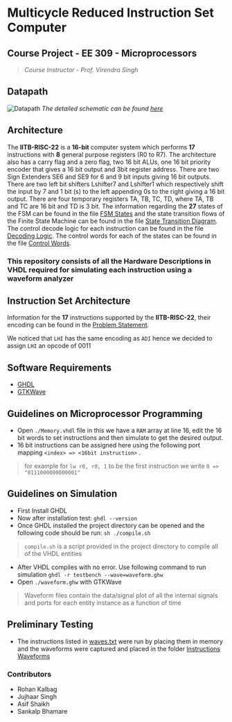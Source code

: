 # Multicycle Reduced Instruction Set Computer

## Course Project - EE 309 - Microprocessors

> *Course Instructor - Prof. Virendra Singh*

## Datapath

![Datapath](https://user-images.githubusercontent.com/46604893/172542384-4dd88abb-9760-4340-b88e-ed07ac8a7b4d.jpg)
*The detailed schematic can be found [here](https://github.com/rohankalbag/Multicycle-RISC-Microprocessor/blob/master/Documentation/Datapath.pdf)*

## Architecture

The **IITB-RISC-22** is a **16-bit** computer system which performs **17** instructions with **8** general purpose registers (R0 to R7). The architecture also has a carry flag and a zero flag, two 16 bit ALUs, one 16 bit priority encoder that
gives a 16 bit output and 3bit register address. There are two Sign Extenders
SE6 and SE9 for 6 and 9 bit inputs giving 16 bit outputs. There are two left bit
shifters Lshifter7 and Lshifter1 which respectively shift the input by 7 and 1 bit
(s) to the left appending 0s to the right giving a 16 bit output. There are four
temporary registers TA, TB, TC, TD, where TA, TB and TC are 16 bit and TD
is 3 bit.
The information regarding the **27** states of the FSM can be
found in the file [FSM States](https://github.com/rohankalbag/Multicycle-RISC-Microprocessor/blob/master/Documentation/FSM%20States.pdf) and the state transition flows of the Finite
State Machine can be found in the file [State Transition Diagram](https://github.com/rohankalbag/Multicycle-RISC-Microprocessor/blob/master/Documentation/State%20Transition%20Diagram.pdf). The
control decode logic for each instruction can be found in the file [Decoding Logic](https://github.com/rohankalbag/Multicycle-RISC-Microprocessor/blob/master/Documentation/Decoding%20Logic.pdf).
The control words for each of the states can be found in the file [Control Words](https://github.com/rohankalbag/Multicycle-RISC-Microprocessor/blob/master/Documentation/Control%20Words.pdf).

### This repository consists of all the Hardware Descriptions in **VHDL** required for simulating each instruction using a waveform analyzer

## Instruction Set Architecture

Information for the **17** instructions supported by the **IITB-RISC-22**, their encoding can be found in the [Problem Statement](https://github.com/rohankalbag/Multicycle-RISC-Microprocessor/blob/master/Documentation/Multicycle%20Problem%20Statement.pdf).

We noticed that `LHI` has the same encoding as `ADI` hence we decided to assign `LHI` an opcode of 0011

## Software Requirements

- [GHDL](https://github.com/ghdl/ghdl)
- [GTKWave](http://gtkwave.sourceforge.net/)

## Guidelines on Microprocessor Programming

- Open `./Memory.vhdl` file in this we have a `RAM` array at line 16, edit the 16 bit words to set instructions and then simulate to get the desired output.
- 16 bit instructions can be assigned here using the following port mapping `<index> => <16bit instruction>` .

> for example for `lw r0, r0, 1` to be the first instruction we write `0 => "0111000000000001"`

## Guidelines on Simulation

- First Install GHDL
- Now after installation test: `ghdl --version`
- Once GHDL installed the project directory can be opened and the following code should be run: `sh ./compile.sh`

> `compile.sh` is a script provided in the project directory to compile all of the VHDL entities

- After VHDL compiles with no error. Use following command to run simulation `ghdl -r testbench --wave=waveform.ghw`
- Open `./waveform.ghw` with GTKWave

> Waveform files contain the data/signal plot of all the internal signals and ports for each entity instance as a function of time

## Preliminary Testing

- The instructions listed in [waves.txt](https://github.com/rohankalbag/Multicycle-RISC-Microprocessor/blob/master/waves.txt) were run by placing them in memory and the waveforms were captured and placed in the folder [Instructions Waveforms](https://github.com/rohankalbag/Multicycle-RISC-Microprocessor/tree/master/Instruction%20Waveforms)

### Contributors

- Rohan Kalbag
- Jujhaar Singh
- Asif Shaikh
- Sankalp Bhamare
